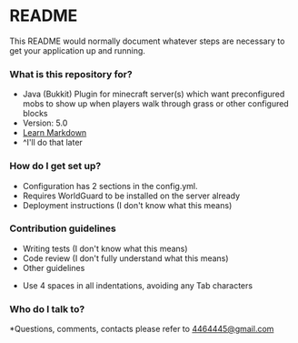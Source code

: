 # README #

This README would normally document whatever steps are necessary to get your application up and running.

### What is this repository for? ###

* Java (Bukkit) Plugin for minecraft server(s) which want preconfigured mobs to show up when players walk through grass or other configured blocks
* Version: 5.0
* [Learn Markdown](https://bitbucket.org/tutorials/markdowndemo)
* ^I'll do that later

### How do I get set up? ###

* Configuration has 2 sections in the config.yml. 
* Requires WorldGuard to be installed on the server already
* Deployment instructions (I don't know what this means)

### Contribution guidelines ###

* Writing tests (I don't know what this means)
* Code review (I don't fully understand what this means)
* Other guidelines
- Use 4 spaces in all indentations, avoiding any Tab characters

### Who do I talk to? ###

*Questions, comments, contacts please refer to 4464445@gmail.com